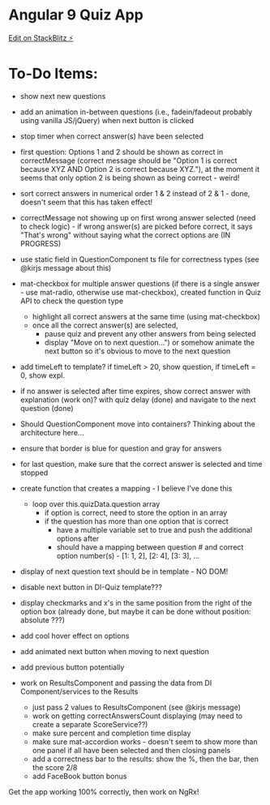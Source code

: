 # Angular 9 Quiz App

[Edit on StackBlitz ⚡️](https://stackblitz.com/edit/angular-9-quiz-app)

# To-Do Items:
- show next new questions
- add an animation in-between questions (i.e., fadein/fadeout probably using vanilla JS/jQuery) when next button is clicked
- stop timer when correct answer(s) have been selected

- first question: Options 1 and 2 should be shown as correct in correctMessage (correct message should be "Option 1 is correct because XYZ AND Option 2 is correct because XYZ."), at the moment it seems that only option 2 is being shown as being correct - weird!

- sort correct answers in numerical order 1 & 2 instead of 2 & 1 - done, doesn't seem that this has taken effect!
- correctMessage not showing up on first wrong answer selected (need to check logic) - if wrong answer(s) are picked before correct, it says "That's wrong" without saying what the correct options are (IN PROGRESS)

- use static field in QuestionComponent ts file for correctness types (see @kirjs message about this)

- mat-checkbox for multiple answer questions (if there is a single answer - use mat-radio, otherwise use mat-checkbox), created function in Quiz API to check the question type
	- highlight all correct answers at the same time (using mat-checkbox)
	- once all the correct answer(s) are selected,
		- pause quiz and prevent any other answers from being selected
		- display "Move on to next question...") or somehow animate the next button so it's obvious to move to the next question

- add timeLeft to template? if timeLeft > 20, show question, if timeLeft = 0, show expl.
- if no answer is selected after time expires, show correct answer with explanation (work on)? with quiz delay (done) and navigate to the next question (done)
- Should QuestionComponent move into containers? Thinking about the architecture here...
- ensure that border is blue for question and gray for answers
- for last question, make sure that the correct answer is selected and time stopped

- create function that creates a mapping - I believe I've done this
	- loop over this.quizData.question array
		- if option is correct, need to store the option in an array
		- if the question has more than one option that is correct
			- have a multiple variable set to true and push the additional options after
			- should have a mapping between question # and correct option number(s) - [1: 1, 2], [2: 4], [3: 3], ...
- display of next question text should be in template - NO DOM!
- disable next button in DI-Quiz template???
- display checkmarks and x's in the same position from the right of the option box (already done, but maybe it can be done without position: absolute ???)

- add cool hover effect on options
- add animated next button when moving to next question
- add previous button potentially

- work on ResultsComponent and passing the data from DI Component/services to the Results
	- just pass 2 values to ResultsComponent (see @kirjs message)
	- work on getting correctAnswersCount displaying (may need to create a separate ScoreService??)
	- make sure percent and completion time display
	- make sure mat-accordion works - doesn't seem to show more than one panel if all have been selected and then closing panels
	- add a correctness bar to the results: show the %, then the bar, then the score 2/8
	- add FaceBook button bonus

Get the app working 100% correctly, then work on NgRx!

